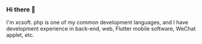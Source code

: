 ### Hi there 👋

I'm xcsoft. php is one of my common development languages, and I have development experience in back-end, web, Flutter mobile software, WeChat applet, etc.

